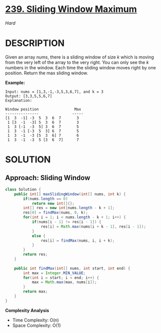 # [239. Sliding Window Maximum](https://leetcode.com/problems/sliding-window-maximum/)

*Hard*

# DESCRIPTION

Given an array *nums*, there is a sliding window of size *k* which is moving from the very left of the array to the very right. You can only see the *k* numbers in the window. Each time the sliding window moves right by one position. Return the max sliding window.

**Example:**

```
Input: nums = [1,3,-1,-3,5,3,6,7], and k = 3
Output: [3,3,5,5,6,7] 
Explanation: 

Window position                Max
---------------               -----
[1  3  -1] -3  5  3  6  7       3
 1 [3  -1  -3] 5  3  6  7       3
 1  3 [-1  -3  5] 3  6  7       5
 1  3  -1 [-3  5  3] 6  7       5
 1  3  -1  -3 [5  3  6] 7       6
 1  3  -1  -3  5 [3  6  7]      7
```

# SOLUTION

## Approach: Sliding Window

```java
class Solution {
    public int[] maxSlidingWindow(int[] nums, int k) {
        if(nums.length == 0)
            return new int[]{};
        int[] res = new int[nums.length - k + 1];
        res[0] = findMax(nums, 0, k);
        for(int i = 1; i < nums.length - k + 1; i++) {
            if(nums[i - 1] != res[i - 1]) {
                res[i] = Math.max(nums[i + k - 1], res[i - 1]);
            }
            else {
                res[i] = findMax(nums, i, i + k);
            }
        }
        return res;
    }
    
    public int findMax(int[] nums, int start, int end) {
        int max = Integer.MIN_VALUE;
        for(int i = start; i < end; i++) {
            max = Math.max(max, nums[i]);
        }
        return max;
    }
}
```

**Complexity Analysis**

- Time Complexity: O(n)
- Space Complexity: O(1)